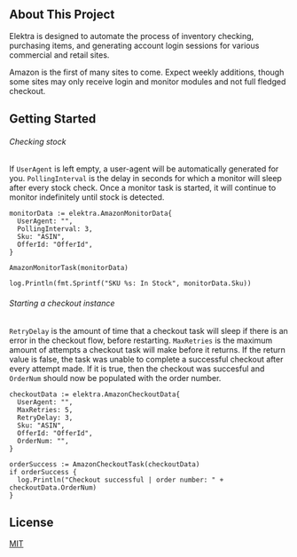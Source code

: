 ## About This Project
Elektra is designed to automate the process of inventory checking, purchasing items, and generating account login sessions for various commercial and retail sites.

Amazon is the first of many sites to come. Expect weekly additions, though some sites may only receive login and monitor modules and not full fledged checkout.

## Getting Started
###### Checking stock
If ``UserAgent`` is left empty, a user-agent will be automatically generated for you. ``PollingInterval`` is the delay in seconds for which a monitor will sleep after every stock check. Once a monitor task is started, it will continue to monitor indefinitely until stock is detected.

```  
monitorData := elektra.AmazonMonitorData{
  UserAgent: "", 
  PollingInterval: 3,
  Sku: "ASIN",
  OfferId: "OfferId",
}
  
AmazonMonitorTask(monitorData) 
  
log.Println(fmt.Sprintf("SKU %s: In Stock", monitorData.Sku))
```
###### Starting a checkout instance
``RetryDelay`` is the amount of time that a checkout task will sleep if there is an error in the checkout flow, before restarting. ``MaxRetries`` is the maximum amount of attempts a checkout task will make before it returns. If the return value is false, the task was unable to complete a successful checkout after every attempt made. If it is true, then the checkout was succesful and ``OrderNum`` should now be populated with the order number. 

```
checkoutData := elektra.AmazonCheckoutData{
  UserAgent: "",
  MaxRetries: 5,
  RetryDelay: 3,
  Sku: "ASIN",
  OfferId: "OfferId",
  OrderNum: "",
}
  
orderSuccess := AmazonCheckoutTask(checkoutData) 
if orderSuccess {
  log.Println("Checkout successful | order number: " + checkoutData.OrderNum)
}
```

## License
[MIT](https://choosealicense.com/licenses/mit)
